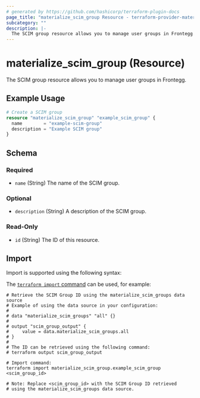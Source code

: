 ```yaml
---
# generated by https://github.com/hashicorp/terraform-plugin-docs
page_title: "materialize_scim_group Resource - terraform-provider-materialize"
subcategory: ""
description: |-
  The SCIM group resource allows you to manage user groups in Frontegg.
---
```


# materialize_scim_group (Resource)

The SCIM group resource allows you to manage user groups in Frontegg.

## Example Usage

```terraform
# Create a SCIM group
resource "materialize_scim_group" "example_scim_group" {
  name        = "example-scim-group"
  description = "Example SCIM group"
}
```

<!-- schema generated by tfplugindocs -->
## Schema

### Required

- `name` (String) The name of the SCIM group.

### Optional

- `description` (String) A description of the SCIM group.

### Read-Only

- `id` (String) The ID of this resource.

## Import

Import is supported using the following syntax:

The [`terraform import` command](https://developer.hashicorp.com/terraform/cli/commands/import) can be used, for example:

```shell
# Retrieve the SCIM Group ID using the materialize_scim_groups data source
# Example of using the data source in your configuration:
#
# data "materialize_scim_groups" "all" {}
#
# output "scim_group_output" {
#     value = data.materialize_scim_groups.all
# }
#
# The ID can be retrieved using the following command:
# terraform output scim_group_output

# Import command:
terraform import materialize_scim_group.example_scim_group <scim_group_id>

# Note: Replace <scim_group_id> with the SCIM Group ID retrieved
# using the materialize_scim_groups data source.
```
